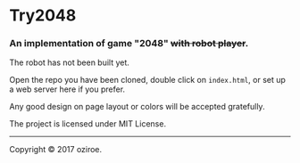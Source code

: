 # Try2048
### An implementation of game "2048" ~~with robot player~~.

The robot has not been built yet.

Open the repo you have been cloned, double click on `index.html`, or set up a web server here if you prefer.

Any good design on page layout or colors will be accepted gratefully.

The project is licensed under MIT License.

----

Copyright &copy; 2017 oziroe.
